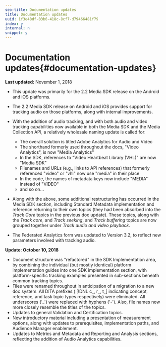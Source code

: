 ```yaml
---
seo-title: Documentation updates
title: Documentation updates
uuid: 1f3e48df-83b6-418c-8cf7-d79466481f79
index: y
internal: n
snippet: y
---
```


# Documentation updates{#documentation-updates}

**Last updated:** November 1, 2018

* This update was primarily for the 2.2 Media SDK release on the Android and iOS platforms. 
* The 2.2 Media SDK release on Android and iOS provides support for tracking audio on those platforms, along with internal improvements.
* With the addition of audio tracking, and with both audio and video tracking capabilities now available in both the Media SDK and the Media Collection API, a relatively wholesale naming update is called for:

    * The overall solution is titled Adobe Analytics for Audio and Video
    * The shorthand formerly used throughout the docs, "Video Analytics", is now "Media Analytics"
    * In the SDK, references to "Video Heartbeat Library (VHL)" are now "Media SDK"
    * Filenames and URLs (e.g., links to API references) that formerly referenced "video" or "vhl" now use "media" in their place
    * In the code, the names of metadata keys now include "MEDIA" instead of "VIDEO"
    * and so on...

* Along with the above, some additional restructuring has occurred in the Media SDK section, including Standard Metadata implementation and reference returning to their own topics (they had been absorbed into the *Track Core* topics in the previous doc update). These topics, along with the *Track core*, and *Track seeking*, and *Track buffering* topics are now grouped together under *Track audio and video playback*.

* The Federated Analytics form was updated to Version 3.2, to reflect new parameters involved with tracking audio.

**Update: October 10, 2018**

* Document structure was "refactored" in the SDK Implementation area, by combining the individual (but mostly identical) platform implementation guides into one SDK implementation section, with platform-specific tracking examples presented in sub-sections beneath common tracking topics. 
* Files were renamed throughout in anticipation of a migration to a new doc system. All DITA prefixes ( [!DNL c_, r_, t_] indicating concept, reference, and task topic types respectively) were eliminated. All underscores ('_') were replaced with hyphens ('-'). Also, file names now more closely resemble the titles of the topics.
* Updates to general Validation and Certification topics.
* New introductory material including a presentation of measurement options, along with updates to prerequisites, implementation paths, and Audience Manager enablement.
* Updates to Metrics and Metadata and Reporting and Analysis sections, reflecting the addition of Audio Analytics capabilities.

